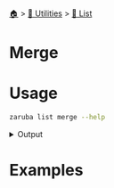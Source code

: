 <!--startTocHeader-->
[🏠](../../README.md) > [🔧 Utilities](../README.md) > [🧺 List](README.md)
# Merge
<!--endTocHeader-->


# Usage

<!--startCode-->
```bash
zaruba list merge --help
```
 
<details>
<summary>Output</summary>
 
```````
Merge JSON lists

Usage:
  zaruba list merge <jsonList> <otherList...> [flags]

Flags:
  -h, --help   help for merge
```````
</details>
<!--endCode-->

# Examples


<!--startTocSubTopic-->
<!--endTocSubTopic-->